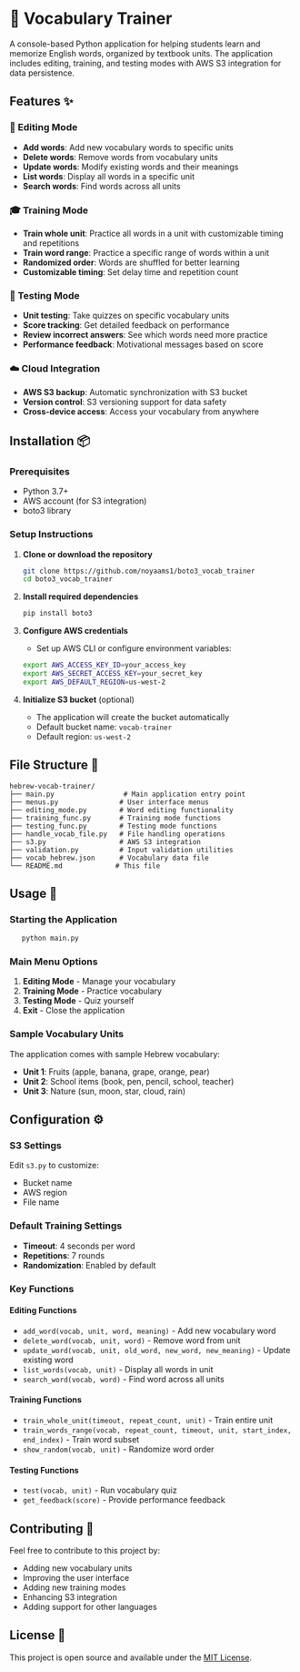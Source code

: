 # 📘 Vocabulary Trainer

A console-based Python application for helping students learn and memorize English words, organized by textbook units. The application includes editing, training, and testing modes with AWS S3 integration for data persistence.

## Features ✨

### 🔧 Editing Mode
- **Add words**: Add new vocabulary words to specific units
- **Delete words**: Remove words from vocabulary units
- **Update words**: Modify existing words and their meanings
- **List words**: Display all words in a specific unit
- **Search words**: Find words across all units

### 🎓 Training Mode
- **Train whole unit**: Practice all words in a unit with customizable timing and repetitions
- **Train word range**: Practice a specific range of words within a unit
- **Randomized order**: Words are shuffled for better learning
- **Customizable timing**: Set delay time and repetition count

### 📝 Testing Mode
- **Unit testing**: Take quizzes on specific vocabulary units
- **Score tracking**: Get detailed feedback on performance
- **Review incorrect answers**: See which words need more practice
- **Performance feedback**: Motivational messages based on score

### ☁️ Cloud Integration
- **AWS S3 backup**: Automatic synchronization with S3 bucket
- **Version control**: S3 versioning support for data safety
- **Cross-device access**: Access your vocabulary from anywhere

## Installation 📦

### Prerequisites
- Python 3.7+
- AWS account (for S3 integration)
- boto3 library

### Setup Instructions

1. **Clone or download the repository**
   ```bash
   git clone https://github.com/noyaams1/boto3_vocab_trainer
   cd boto3_vocab_trainer
   ```
   
2. **Install required dependencies**
   ```bash
   pip install boto3
   ```

3. **Configure AWS credentials**
   - Set up AWS CLI or configure environment variables:
   ```bash
   export AWS_ACCESS_KEY_ID=your_access_key
   export AWS_SECRET_ACCESS_KEY=your_secret_key
   export AWS_DEFAULT_REGION=us-west-2
   ```

4. **Initialize S3 bucket** (optional)
   - The application will create the bucket automatically
   - Default bucket name: `vocab-trainer`
   - Default region: `us-west-2`

## File Structure 📁

```
hebrew-vocab-trainer/
├── main.py                 # Main application entry point
├── menus.py               # User interface menus
├── editing_mode.py        # Word editing functionality
├── training_func.py       # Training mode functions
├── testing_func.py        # Testing mode functions
├── handle_vocab_file.py   # File handling operations
├── s3.py                  # AWS S3 integration
├── validation.py          # Input validation utilities
├── vocab_hebrew.json      # Vocabulary data file
└── README.md             # This file
```

## Usage 🚀

### Starting the Application
```bash
   python main.py
```

### Main Menu Options
1. **Editing Mode** - Manage your vocabulary
2. **Training Mode** - Practice vocabulary
3. **Testing Mode** - Quiz yourself
4. **Exit** - Close the application

### Sample Vocabulary Units
The application comes with sample Hebrew vocabulary:
- **Unit 1**: Fruits (apple, banana, grape, orange, pear)
- **Unit 2**: School items (book, pen, pencil, school, teacher)
- **Unit 3**: Nature (sun, moon, star, cloud, rain)

## Configuration ⚙️

### S3 Settings
Edit `s3.py` to customize:
- Bucket name
- AWS region
- File name

### Default Training Settings
- **Timeout**: 4 seconds per word
- **Repetitions**: 7 rounds
- **Randomization**: Enabled by default

### Key Functions

#### Editing Functions
- `add_word(vocab, unit, word, meaning)` - Add new vocabulary word
- `delete_word(vocab, unit, word)` - Remove word from unit
- `update_word(vocab, unit, old_word, new_word, new_meaning)` - Update existing word
- `list_words(vocab, unit)` - Display all words in unit
- `search_word(vocab, word)` - Find word across all units

#### Training Functions
- `train_whole_unit(timeout, repeat_count, unit)` - Train entire unit
- `train_words_range(vocab, repeat_count, timeout, unit, start_index, end_index)` - Train word subset
- `show_random(vocab, unit)` - Randomize word order

#### Testing Functions
- `test(vocab, unit)` - Run vocabulary quiz
- `get_feedback(score)` - Provide performance feedback

## Contributing 🤝

Feel free to contribute to this project by:
- Adding new vocabulary units
- Improving the user interface
- Adding new training modes
- Enhancing S3 integration
- Adding support for other languages

## License 📄

This project is open source and available under the [MIT License](LICENSE).

